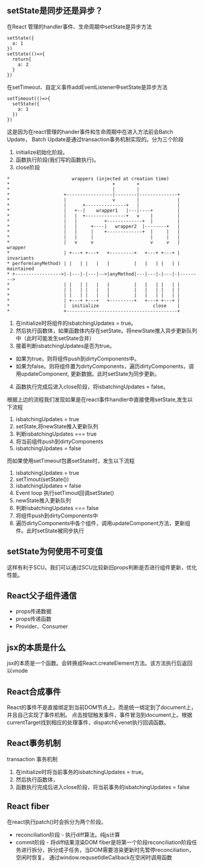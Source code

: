 ## setState是同步还是异步？
在React 管理的handler事件、生命周期中setState是异步方法
```
setState({
  a: 1
})
setState(()=>{
  return{
    a: 2
  }
})
```
在setTimeout、自定义事件addEventListener中setState是异步方法
```
setTimeout(()=>{
  setState({
    a: 1
  })
})
```

这是因为在react管理的hander事件和生命周期中在进入方法前会Batch Update，
Batch Update是通过transaction事务机制实现的。分为三个阶段 
1. initialize初始化阶段。 
2. 函数执行阶段(我们写的函数执行)。 
3. close阶段
```
*                       wrappers (injected at creation time)
*                                      +        +
*                                      |        |
*                    +-----------------|--------|--------------+
*                    |                 v        |              |
*                    |      +---------------+   |              |
*                    |   +--|    wrapper1   |---|----+         |
*                    |   |  +---------------+   v    |         |
*                    |   |          +-------------+  |         |
*                    |   |     +----|   wrapper2  |--------+   |
*                    |   |     |    +-------------+  |     |   |
*                    |   |     |                     |     |   |
*                    |   v     v                     v     v   | wrapper
*                    | +---+ +---+   +---------+   +---+ +---+ | invariants
* perform(anyMethod) | |   | |   |   |         |   |   | |   | | maintained
* +----------------->|-|---|-|---|-->|anyMethod|---|---|-|---|-|-------->
*                    | |   | |   |   |         |   |   | |   | |
*                    | |   | |   |   |         |   |   | |   | |
*                    | |   | |   |   |         |   |   | |   | |
*                    | +---+ +---+   +---------+   +---+ +---+ |
*                    |  initialize                    close    |
*                    +-----------------------------------------+
```
1. 在initialize时将组件的isbatchingUpdates = true。
2. 然后执行函数体，如果函数体内存在setState。将newState推入异步更新队列中（此时可能发生setState合并）
3. 接着判断isbatchingUpdates是否为true。
  - 如果为true，则将组件push到dirtyComponents中。
  - 如果为false。则将组件置为dirtyComponents，遍历dirtyComponents，调用updateComponent, 更新数据。此时setState为同步更新。
4. 函数执行完成后进入close阶段，将isbatchingUpdates = false。

根据上边的流程我们发现如果是在react事件handler中直接使用setState,发生以下流程
1. isbatchingUpdates = true
2. setState,将newState推入更新队列
3. 判断isbatchingUpdates === true
4. 将当前组件push到dirtyComponents
5. isbatchingUpdates = false

而如果使用setTimeout包裹setState时，发生以下流程
1. isbatchingUpdates = true
2. setTimout(setState())
3. isbatchingUpdates = false
4. Event loop 执行setTimout回调setState()
5. newState推入更新队列
6. 判断isbatchingUpdates === false
7. 将组件push到dirtyComponents中
7. 遍历dirtyComponents中各个组件，调用updateComponent方法，更新组件。此时setState被同步执行

## setState为何使用不可变值
这样有利于SCU。我们可以通过SCU比较新旧props判断是否进行组件更新，优化性能。

## React父子组件通信
- props传递数据
- props传递函数
- Provider、Consumer

## jsx的本质是什么
jsx的本质是一个函数。会转换成React.createElement方法。该方法执行后返回以vnode

## React合成事件
React的事件不是直接绑定到当前DOM节点上。而是统一绑定到了document上，并且自己实现了事件机制。
点击按钮触发事件，事件冒泡到document上。根据currentTarget找到相应的处理事件，dispatchEvenet执行回调函数。


## React事务机制
transaction 事务机制
1. 在initialize时将当前事务的isbatchingUpdates = true。
2. 然后执行函数体，
3. 函数执行完成后进入close阶段，将当前事务的isbatchingUpdates = false

## React fiber
在react执行patch()时会拆分为两个阶段。
- reconciliation阶段 - 执行diff算法。纯js计算
- commit阶段 - 将diff结果渲染DOM
fiber是将第一个阶段reconciliation阶段任务进行拆分，拆分成子任务，当DOM需要渲染更新时先暂停reconciliation，空闲时恢复。
通过window.requsetIdleCallback在空闲时调用函数